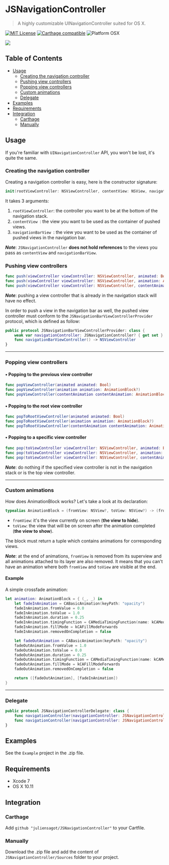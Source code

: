 # JSNavigationController
>A highly customizable UINavigationController suited for OS X.

[![MIT License](https://img.shields.io/badge/license-MIT-lightgrey.svg)](LICENSE.md)
[![Carthage compatible](https://img.shields.io/badge/Carthage-compatible-4BC51D.svg?style=flat)](https://github.com/Carthage/Carthage)
![Platform OSX](https://img.shields.io/badge/platform-osx-lightgrey.svg)


![](Presentation.gif)

## Table of Contents  
* [Usage](#usage)  
	* [Creating the navigation controller](#creatingNavigationController)    
	* [Pushing view controllers](#pushingViewControllers)
	* [Popping view controllers](#poppingViewControllers)
	* [Custom animations](#customAnimations)
	* [Delegate](#delegate)
* [Examples](#examples)
* [Requirements](#requirements)    
* [Integration](#integration)
	* [Carthage](#carthageIntegration)
	* [Manually](#manualIntegration)

## <a name="usage"></a>Usage
If you're familiar with `UINavigationController` API, you won't be lost, it's quite the same.

### <a name="creatingNavigationController"></a>Creating the navigation controller
Creating a navigation controller is easy, here is the constructor signature:

```swift
init(rootViewController: NSViewController, contentView: NSView, navigationBarView: NSView)
```
It takes 3 arguments:

1. `rootViewController`: the controller you want to be at the bottom of the navigation stack.
2. `contentView `: the view you want to be used as the container of pushed views.
3. `navigationBarView `: the view you want to be used as the container of pushed views in the navigation bar.

**_Note_**: `JSNavigationController` **does not hold references** to the views you pass as `contentView` and `navigationBarView`.

### <a name="pushingViewControllers"></a>Pushing view controllers
```swift
func push(viewController viewController: NSViewController, animated: Bool)
func push(viewController viewController: NSViewController, animation: AnimationBlock?)
func push(viewController viewController: NSViewController, contentAnimation: AnimationBlock?, navigationBarAnimation: AnimationBlock?)
```

**_Note_**: pushing a view controller that is already in the navigation stack will have no effect.

In order to push a view in the navigation bar as well, the pushed view controller must conform to the `JSNavigationBarViewControllerProvider` protocol, which is defined as follow:

```swift
public protocol JSNavigationBarViewControllerProvider: class {
	weak var navigationController: JSNavigationController? { get set }
	func navigationBarViewController() -> NSViewController
}
```

---

### <a name="poppingViewControllers"></a>Popping view controllers
#### • Popping to the previous view controller
```swift
func popViewController(animated animated: Bool)
func popViewController(animation animation: AnimationBlock?)
func popViewController(contentAnimation contentAnimation: AnimationBlock?, navigationBarAnimation: AnimationBlock?)
```
#### • Popping to the root view controller
```swift
func popToRootViewController(animated animated: Bool)
func popToRootViewController(animation animation: AnimationBlock?)
func popToRootViewController(contentAnimation contentAnimation: AnimationBlock?, navigationBarAnimation: AnimationBlock?)
```
#### • Popping to a specific view controller
```swift
func pop(toViewController viewController: NSViewController, animated: Bool)
func pop(toViewController viewController: NSViewController, animation: AnimationBlock?)
func pop(toViewController viewController: NSViewController, contentAnimation: AnimationBlock?, navigationBarAnimation: AnimationBlock?)
```
**_Note_**: do nothing if the specified view controller is not in the navigation stack or is the top view controller.

---

### <a name="customAnimations"></a>Custom animations
How does AnimationBlock works? Let's take a look at its declaration:

```swift
typealias AnimationBlock = (fromView: NSView?, toView: NSView?) -> (fromViewAnimations: [CAAnimation], toViewAnimations: [CAAnimation])
```
* `fromView`: it's the view currently on screen (**the view to hide**).
* `toView`: the view that will be on screen after the animation completed (**the view to show**).

The block must return a tuple which contains animations for corresponding views.

**_Note_**: at the end of animations, `fromView` is removed from its superview and all animations attached to its layer are also removed. It means that you can't have an animation where both `fromView` and `toView` are visible at the end.

#### Example
A simple crossfade animation:

```swift
let animation: AnimationBlock = { (_, _) in
	let fadeInAnimation = CABasicAnimation(keyPath: "opacity")
	fadeInAnimation.fromValue = 0.0
	fadeInAnimation.toValue = 1.0
	fadeInAnimation.duration = 0.25
	fadeInAnimation.timingFunction = CAMediaTimingFunction(name: kCAMediaTimingFunctionEaseOut)
	fadeInAnimation.fillMode = kCAFillModeForwards
	fadeInAnimation.removedOnCompletion = false

	let fadeOutAnimation = CABasicAnimation(keyPath: "opacity")
	fadeOutAnimation.fromValue = 1.0
	fadeOutAnimation.toValue = 0.0
	fadeOutAnimation.duration = 0.25
	fadeOutAnimation.timingFunction = CAMediaTimingFunction(name: kCAMediaTimingFunctionEaseOut)
	fadeOutAnimation.fillMode = kCAFillModeForwards
	fadeOutAnimation.removedOnCompletion = false

	return ([fadeOutAnimation], [fadeInAnimation])
}
```

---

### <a name="delegate"></a>Delegate
```swift
public protocol JSNavigationControllerDelegate: class {
	func navigationController(navigationController: JSNavigationController, willShowViewController viewController: NSViewController, animated: Bool)
	func navigationController(navigationController: JSNavigationController, didShowViewController viewController: NSViewController, animated: Bool)
}
```

## Examples
See the `Example` project in the .zip file.

## <a name="requirements"></a>Requirements
* Xcode 7
* OS X 10.11

## <a name="integration"></a>Integration
### <a name="carthageIntegration"></a>Carthage
Add `github "juliensagot/JSNavigationController"` to your Cartfile.

### <a name="manualIntegration"></a>Manually
Download the .zip file and add the content of `JSNavigationController/Sources` folder to your project.